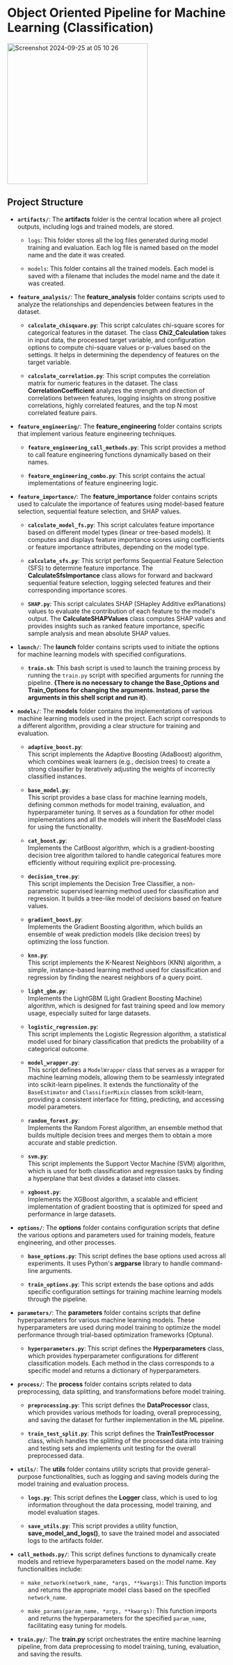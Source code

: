 # Object Oriented Pipeline for Machine Learning (Classification)



<img width="323" alt="Screenshot 2024-09-25 at 05 10 26" src="https://github.com/user-attachments/assets/d94a5d23-0e7d-4ef8-af28-5c11f0b33a05">


## Project Structure

- **`artifacts/`**:
The **artifacts** folder is the central location where all project outputs, including logs and trained models, are stored.

    - `logs`:
      This folder stores all the log files generated during model training and evaluation. Each log file is named based on the model name and the date it was created.
      
    - `models`:
      This folder contains all the trained models. Each model is saved with a filename that includes the model name and the date it was created.
 
- **`feature_analysis/`**:
The **feature_analysis** folder contains scripts used to analyze the relationships and dependencies between features in the dataset.

    - **`calculate_chisquare.py`**:
      This script calculates chi-square scores for categorical features in the dataset. The class **Chi2_Calculation** takes in input data, the processed target variable, and configuration options to compute chi-square values or p-values based on the settings. It helps in determining the dependency of features on the target variable.
      
    - **`calculate_correlation.py`**:
      This script computes the correlation matrix for numeric features in the dataset. The class **CorrelationCoefficient** analyzes the strength and direction of correlations between features, logging insights on strong positive correlations, highly correlated features, and the top N most correlated feature pairs.
 
- **`feature_engineering/`**:
The **feature_engineering** folder contains scripts that implement various feature engineering techniques.

    - **`feature_engineering_call_methods.py`**:
      This script provides a method to call feature engineering functions dynamically based on their names.
      
    - **`feature_engineering_combo.py`**:
      This script contains the actual implementations of feature engineering logic. 

- **`feature_importance/`**:
The **feature_importance** folder contains scripts used to calculate the importance of features using model-based feature selection, sequential feature selection, and SHAP values.

    - **`calculate_model_fs.py`**:
      This script calculates feature importance based on different model types (linear or tree-based models). It computes and displays feature importance scores using coefficients or feature importance attributes, depending on the model type.
    - **`calculate_sfs.py`**:
      This script performs Sequential Feature Selection (SFS) to determine feature importance. The **CalculateSfsImportance** class allows for forward and backward sequential feature selection, logging selected features and their corresponding importance scores.
      
    - **`SHAP.py`**:
      This script calculates SHAP (SHapley Additive exPlanations) values to evaluate the contribution of each feature to the model's output. The **CalculateSHAPValues** class computes SHAP values and provides insights such as ranked feature importance, specific sample analysis and mean absolute SHAP values.
 
- **`launch/`**:
The **launch** folder contains scripts used to initiate the options for machine learning models with specified configurations.

    - **`train.sh`**:
      This bash script is used to launch the training process by running the `train.py` script with specified arguments for running the pipeline. **{There is no necessary to change the Base_Options and Train_Options for changing the arguments. Instead, parse the arguments in this shell script and run it}**.
 

- **`models/`**:
The **models** folder contains the implementations of various machine learning models used in the project. Each script corresponds to a different algorithm, providing a clear structure for training and evaluation.
    
    - **`adaptive_boost.py`**:  
      This script implements the Adaptive Boosting (AdaBoost) algorithm, which combines weak learners (e.g., decision trees) to create a strong classifier by iteratively adjusting the weights of incorrectly classified instances.
    
    - **`base_model.py`**:  
      This script provides a base class for machine learning models, defining common methods for model training, evaluation, and hyperparameter tuning. It serves as a foundation for other model implementations and all the models will inherit the BaseModel class for using the functionality. 
    
    - **`cat_boost.py`**:  
      Implements the CatBoost algorithm, which is a gradient-boosting decision tree algorithm tailored to handle categorical features more efficiently without requiring explicit pre-processing.
    
    - **`decision_tree.py`**:  
      This script implements the Decision Tree Classifier, a non-parametric supervised learning method used for classification and regression. It builds a tree-like model of decisions based on feature values.
    
    - **`gradient_boost.py`**:  
      Implements the Gradient Boosting algorithm, which builds an ensemble of weak prediction models (like decision trees) by optimizing the loss function.
    
    - **`knn.py`**:  
      This script implements the K-Nearest Neighbors (KNN) algorithm, a simple, instance-based learning method used for classification and regression by finding the nearest neighbors of a query point.
    
    - **`light_gbm.py`**:  
      Implements the LightGBM (Light Gradient Boosting Machine) algorithm, which is designed for fast training speed and low memory usage, especially suited for large datasets.
    
    - **`logistic_regression.py`**:  
      This script implements the Logistic Regression algorithm, a statistical model used for binary classification that predicts the probability of a categorical outcome.
    
    - **`model_wrapper.py`**:  
      This script defines a `ModelWrapper` class that serves as a wrapper for machine learning models, allowing them to be seamlessly integrated into scikit-learn pipelines. It extends the functionality of the `BaseEstimator` and `ClassifierMixin` classes from scikit-learn, providing a consistent interface for fitting, predicting, and accessing model parameters.
    
    - **`random_forest.py`**:  
      Implements the Random Forest algorithm, an ensemble method that builds multiple decision trees and merges them to obtain a more accurate and stable prediction.
    
    - **`svm.py`**:  
      This script implements the Support Vector Machine (SVM) algorithm, which is used for both classification and regression tasks by finding a hyperplane that best divides a dataset into classes.
    
    - **`xgboost.py`**:  
      Implements the XGBoost algorithm, a scalable and efficient implementation of gradient boosting that is optimized for speed and performance in large datasets.

- **`options/`**:
  The **options** folder contains configuration scripts that define the various options and parameters used for training models, feature engineering, and other processes.
  
    - **`base_options.py`**:
      This script defines the base options used across all experiments. It uses Python's **argparse** library to handle command-line arguments.
      
    - **`train_options.py`**:
      This script extends the base options and adds specific configuration settings for training machine learning models through the pipeline.

- **`parameters/`**:
  The **parameters** folder contains scripts that define hyperparameters for various machine learning models. These hyperparameters are used during model training to optimize the model performance through trial-based optimization frameworks (Optuna).

    - **`hyperparameters.py`**:
      This script defines the **Hyperparameters** class, which provides hyperparameter configurations for different classification models. Each method in the class corresponds to a specific model and returns a dictionary of hyperparameters.

- **`process/`**:
  The **process** folder contains scripts related to data preprocessing, data splitting, and transformations before model training. 

    - **`preprocessing.py`**:
      This script defines the **DataProcessor** class, which provides various methods for loading, overall preprocessing, and saving the dataset for further implementation in the ML pipeline.
      
    - **`train_test_split.py`**:
       This script defines the **TrainTestProcessor** class, which handles the splitting of the processed data into training and testing sets and implements unit testing for the overall preprocessed data.

- **`utils/`**:
  The **utils** folder contains utility scripts that provide general-purpose functionalities, such as logging and saving models during the model training and evaluation process.
  
    - **`logs.py`**:
      This script defines the **Logger** class, which is used to log information throughout the data processing, model training, and model evaluation stages.
      
    - **`save_utils.py`**:
      This script provides a utility function, **save_model_and_logs()**, to save the trained model and associated logs to the artifacts folder.

- **`call_methods.py/`**:
This script defines functions to dynamically create models and retrieve hyperparameters based on the model name. Key functionalities include:

    - `make_network(network_name, *args, **kwargs)`: This function imports and returns the appropriate model class based on the specified `network_name`.
      
    - `make_params(param_name, *args, **kwargs)`: This function imports and returns the hyperparameters for the specified `param_name`, facilitating easy tuning for models.
      
- **`train.py/`**:
 The **train.py** script orchestrates the entire machine learning pipeline, from data preprocessing to model training, tuning, evaluation, and saving the results. 


